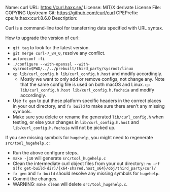 Name: curl
URL: https://curl.haxx.se/
License: MIT/X derivate
License File: COPYING
Upstream Git: https://github.com/curl/curl
CPEPrefix: cpe:/a:haxx:curl:8.6.0
Description:

Curl is a command-line tool for transferring data specified with URL
syntax.

How to upgrade the version of curl:

  * `git tag` to look for the latest version.
  * `git merge curl-7_84_0`, resolve any conflict.
  * `autoreconf -fi`
  * `./configure --with-openssl --with-sysroot=$PWD/../../prebuilt/third_party/sysroot/linux`
  * `cp lib/curl_config.h lib/curl_config.h.host` and modify accordingly.
    * Mostly we want to only add or remove configs, not change any. Note that the same config file
      is used on both macOS and Linux. `cp lib/curl_config.h.host lib/curl_config.h.fuchsia` and
      modify accordingly.
  * Use `fx gen` to put these platform specific headers in the correct places in your out directory,
    and `fx build` to make sure there aren't any missing symbols.
  * Make sure you delete or rename the generated `lib/curl_config.h` when testing, or else your
    changes in `lib/curl_config.h.host` and `lib/curl_config.h.fuchsia` will not be picked up.

If you see missing symbols for `hugehelp`, you might need to regenerate `src/tool_hugehelp.c`:
  * Run the above configure steps..
  * `make -j10` will generate `src/tool_hugehelp.c`
  * Clean the intermediate curl object files from your out directory:
    `rm -rf $(fx get-build-dir)/{x64-shared,host_x64}/obj/third_party/curl/`
  * `fx gen` and `fx build` should resolve any missing symbols for `hugehelp`.
  * Commit the changes.
  * WARNING: `make clean` will delete `src/tool_hugehelp.c`.

